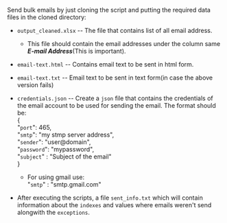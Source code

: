 Send bulk emails by just cloning the script and putting the required data files in the cloned directory:

- `output_cleaned.xlsx` -- The file that contains list of all email address.
  - This file should contain the email addresses under the column same **_E-mail Address_**(This is important).
- `email-text.html` -- Contains email text to be sent in html form.
- `email-text.txt` -- Email text to be sent in text form(in case the above version fails)
- `credentials.json` -- Create a `json` file that contains the credentials of the email account to be used for sending the email. The format should be:  
   {  
      "`port`": 465,  
      "`smtp`": "my stmp server address",  
      "`sender`": "user@domain",  
      "`password`": "mypassword",  
      "`subject`" : "Subject of the email"  
  }
  - For using gmail use:  
    "`smtp`" : "smtp.gmail.com"

- After executing the scripts, a file `sent_info.txt` which will contain information about the `indexes` and values where emails weren't send alongwith the `exceptions`.
